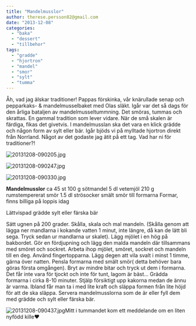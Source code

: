 ```yaml
---
title: "Mandelmusslor"
author: therese.persson82@gmail.com
date: "2013-12-08"
categories: 
  - "baka"
  - "dessert"
  - "tillbehor"
tags: 
  - "gradde"
  - "hjortron"
  - "mandel"
  - "smor"
  - "sylt"
  - "tumma"
---
```


Åh, vad jag älskar traditioner! Pappas förskinka, vår knärullade senap och pepparkaks- & mandelmusselbaket med Olas släkt. Igår var det så dags för den årliga bataljen av mandelmusseltummning. Det smöras, tummas och skrattas. En gammal tradition som lever vidare. När de små skalen är färdiga, fikas det givetvis. I mandelmusslan ska det vara en klick grädde och någon form av sylt eller bär. Igår bjöds vi på mylltade hjortron direkt från Norrland. Något av det godaste jag ätit på ett tag. Vad har ni för traditioner?!  
  
![20131208-090205.jpg](/static/img/20131208-090205.jpg)
  
![20131208-090247.jpg](/static/img/20131208-090247.jpg)
  
![20131208-090330.jpg](/static/img/20131208-090330.jpg)

**Mandelmusslor** ca 45 st 100 g sötmandel 5 dl vetemjöl 210 g rumstempererat smör 1.5 dl strösocker smält smör till formarna Formar, finns billiga på loppis idag

Lättvispad grädde sylt eller färska bär

Sätt ugnen på 200 grader. Skålla, skala och mal mandeln. (Skålla genom att lägga ner mandlarna i kokande vatten 1 minut, inte längre, då kan de lätt bli sega. Tryck sedan ur mandlarna ur skalet). Lägg mjölet i en hög på bakbordet. Gör en fördjupning och lägg den malda mandeln där tillsammans med smöret och sockret. Arbeta ihop mjölet, smöret, sockret och mandeln till en deg. Använd fingertopparna. Lägg degen att vila svalt i minst 1 timme, gärna över natten. Pensla formarna med smält smör( detta behöver bara göras första omgången). Bryt av mindre bitar och tryck ut dem i formarna. Det får inte vara för tjockt och inte för tunt, lagom är bäst... Grädda formarna i cirka 8-10 minuter. Stjälp försiktigt upp kakorna medan de ännu är varma. Ibland får man ta i med lite kraft och släppa formen från lite höjd för att de ska släppa. Servera mandelmusslorna som de är eller fyll dem med grädde och sylt eller färska bär.  
  
![20131208-090437.jpg](/static/img/20131208-090437.jpg)Mitt i tummandet kom ett meddelande om en liten nyfödd kille❤

